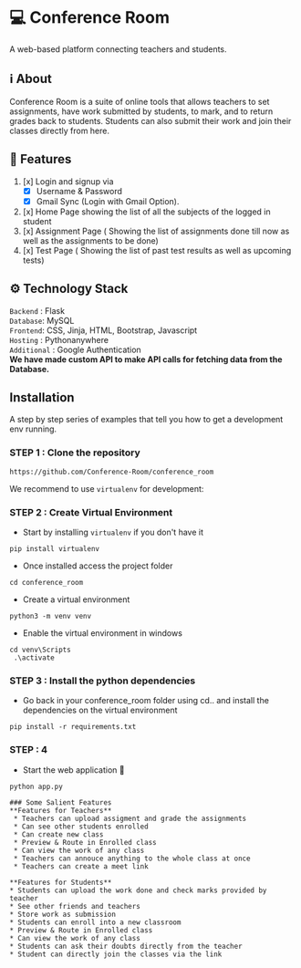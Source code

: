 

# 💻 Conference Room
A web-based platform connecting teachers and students.

## ℹ About
Conference Room is a suite of online tools that allows teachers to set assignments, have work submitted by students, to mark, and to return grades back to students. Students can also submit their work and join their classes directly from here.



## 🎇 Features
1. [x] Login and signup via
   - [x] Username & Password
   - [x] Gmail Sync (Login with Gmail Option).
2. [x] Home Page showing the list of all the subjects of the logged in student
3. [x] Assignment Page ( Showing the list of assignments done till now as well as the assignments to
be done)
4. [x] Test Page ( Showing the list of past test results as well as upcoming tests)
 
## ⚙ Technology Stack
`Backend` : Flask <br>
`Database`: MySQL <br>
`Frontend`: CSS, Jinja, HTML, Bootstrap, Javascript  <br>
`Hosting` : Pythonanywhere <br>
`Additional` : Google Authentication <br>
**We have made custom API to make API calls for fetching data from the Database.**

## Installation

A step by step series of examples that tell you how to get a development env running.
### STEP 1 : Clone the repository
```
https://github.com/Conference-Room/conference_room
```

We recommend to use `virtualenv` for development:
### STEP 2 : Create Virtual Environment

- Start by installing `virtualenv` if you don't have it
```
pip install virtualenv
```

- Once installed access the project folder
```
cd conference_room
```

- Create a virtual environment
```
python3 -m venv venv

```

- Enable the virtual environment in windows
```
cd venv\Scripts
 .\activate
```

### STEP 3 : Install the python dependencies 

- Go back in your conference_room folder using cd.. and install the dependencies on the virtual environment
```
pip install -r requirements.txt
```

### STEP : 4
- Start the web application 🥳
```
python app.py

### Some Salient Features
**Features for Teachers**
 * Teachers can upload assigment and grade the assignments
 * Can see other students enrolled       
 * Can create new class
 * Preview & Route in Enrolled class
 * Can view the work of any class
 * Teachers can annouce anything to the whole class at once
 * Teachers can create a meet link

**Features for Students**
* Students can upload the work done and check marks provided by teacher
* See other friends and teachers             
* Store work as submission         
* Students can enroll into a new classroom
* Preview & Route in Enrolled class
* Can view the work of any class
* Students can ask their doubts directly from the teacher
* Student can directly join the classes via the link




